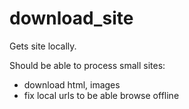 # download_site
Gets site locally.

Should be able to process small sites: 
 - download html, images
 - fix local urls to be able browse offline
